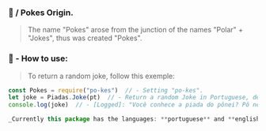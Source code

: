 ### 🤡 / Pokes Origin.
> The name "Pokes" arose from the junction of the names "Polar" + "Jokes", thus was created "Pokes".

### 🔎 - How to use:
> To return a random joke, follow this exemple:
```javascript
const Pokes = require("po-kes")  // - Setting "po-kes".
let joke = Piadas.Joke(pt)  // - Return a random Joke in Portuguese, default language is "pt (Português-Brasil)".
console.log(joke)  // - [Logged]: "Você conhece a piada do pônei? Pô nei eu...

_Currently this package has the languages: **portuguese** and **english**. (in use: **pt** to portuguese, or **en** to english)_